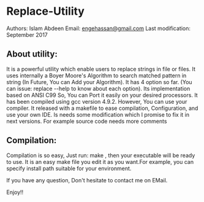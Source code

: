 # Replace-Utility

Authors: Islam Abdeen
Email: engehassan@gmail.com
Last modification: September 2017

About utility:
---------------
It is a powerful utility which enable users to replace strings in file or files.
It uses internally a Boyer Moore's Algorithm to search matched pattern in string (In Future, You can Add your Algorithm).
It has 4 option so far. (You can issue: replace --help to know about each option).
Its implementation based on ANSI C99 So, You can Port it easily on your desired processors.
It has been compiled using gcc version 4.9.2. However, You can use your compiler.
It released with a makefile to ease compilation, Configuration, and use your own IDE.
Is needs some modification which I promise to fix it in next versions. For example source code needs more comments 

Compilation:
------------
Compilation is so easy, Just run: make , then your executable will be ready to use.
It is an easy make file you edit it as you want.For example, you can specify install path suitable for your environment.

If you have any question, Don't hesitate to contact me on EMail.

Enjoy!!
